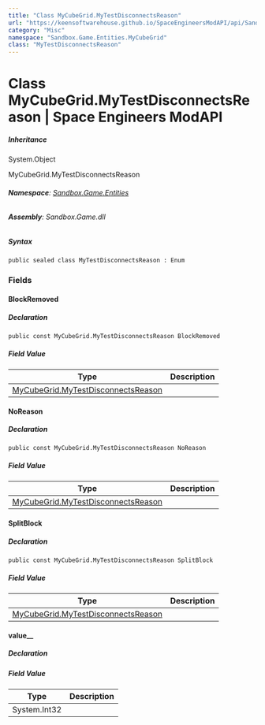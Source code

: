 ```yaml
---
title: "Class MyCubeGrid.MyTestDisconnectsReason"
url: "https://keensoftwarehouse.github.io/SpaceEngineersModAPI/api/Sandbox.Game.Entities.MyCubeGrid.MyTestDisconnectsReason.html"
category: "Misc"
namespace: "Sandbox.Game.Entities.MyCubeGrid"
class: "MyTestDisconnectsReason"
---
```


# Class MyCubeGrid.MyTestDisconnectsReason | Space Engineers ModAPI

##### Inheritance

System.Object

MyCubeGrid.MyTestDisconnectsReason

###### **Namespace**: [Sandbox.Game.Entities](https://keensoftwarehouse.github.io/SpaceEngineersModAPI/api/Sandbox.Game.Entities.html)

###### **Assembly**: Sandbox.Game.dll

##### Syntax

```
public sealed class MyTestDisconnectsReason : Enum
```

### Fields

#### BlockRemoved

##### Declaration

```
public const MyCubeGrid.MyTestDisconnectsReason BlockRemoved
```

##### Field Value

| Type | Description |
| --- | --- |
| [MyCubeGrid.MyTestDisconnectsReason](https://keensoftwarehouse.github.io/SpaceEngineersModAPI/api/Sandbox.Game.Entities.MyCubeGrid.MyTestDisconnectsReason.html) |     |

#### NoReason

##### Declaration

```
public const MyCubeGrid.MyTestDisconnectsReason NoReason
```

##### Field Value

| Type | Description |
| --- | --- |
| [MyCubeGrid.MyTestDisconnectsReason](https://keensoftwarehouse.github.io/SpaceEngineersModAPI/api/Sandbox.Game.Entities.MyCubeGrid.MyTestDisconnectsReason.html) |     |

#### SplitBlock

##### Declaration

```
public const MyCubeGrid.MyTestDisconnectsReason SplitBlock
```

##### Field Value

| Type | Description |
| --- | --- |
| [MyCubeGrid.MyTestDisconnectsReason](https://keensoftwarehouse.github.io/SpaceEngineersModAPI/api/Sandbox.Game.Entities.MyCubeGrid.MyTestDisconnectsReason.html) |     |

#### value\_\_

##### Declaration

##### Field Value

| Type | Description |
| --- | --- |
| System.Int32 |     |
